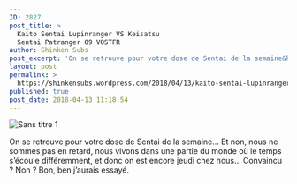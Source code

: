 ```yaml
---
ID: 2827
post_title: >
  Kaito Sentai Lupinranger VS Keisatsu
  Sentai Patranger 09 VOSTFR
author: Shinken Subs
post_excerpt: 'On se retrouve pour votre dose de Sentai de la semaine&hellip; Et non, nous ne sommes pas en retard, nous vivons dans une partie du monde o&ugrave; le temps s&rsquo;&eacute;coule diff&eacute;remment, et donc on est encore jeudi chez nous&hellip; Convaincu ? Non ? Bon, ben j&rsquo;aurais essay&eacute;. &nbsp;'
layout: post
permalink: >
  https://shinkensubs.wordpress.com/2018/04/13/kaito-sentai-lupinranger-vs-keisatsu-sentai-patranger-09-vostfr/
published: true
post_date: 2018-04-13 11:18:54
---
```

<p><img data-attachment-id="2345" data-permalink="https://shinkensubs.wordpress.com/2018/04/13/kaito-sentai-lupinranger-vs-keisatsu-sentai-patranger-09-vostfr/sans-titre-1-198/" data-orig-file="https://shinkensubs.files.wordpress.com/2018/04/sans-titre-13.jpg?w=840" data-orig-size="1060,585" data-comments-opened="1" data-image-meta="{&quot;aperture&quot;:&quot;0&quot;,&quot;credit&quot;:&quot;&quot;,&quot;camera&quot;:&quot;&quot;,&quot;caption&quot;:&quot;&quot;,&quot;created_timestamp&quot;:&quot;0&quot;,&quot;copyright&quot;:&quot;&quot;,&quot;focal_length&quot;:&quot;0&quot;,&quot;iso&quot;:&quot;0&quot;,&quot;shutter_speed&quot;:&quot;0&quot;,&quot;title&quot;:&quot;&quot;,&quot;orientation&quot;:&quot;0&quot;}" data-image-title="Sans titre 1" data-image-description="" data-medium-file="https://shinkensubs.files.wordpress.com/2018/04/sans-titre-13.jpg?w=840?w=300" data-large-file="https://shinkensubs.files.wordpress.com/2018/04/sans-titre-13.jpg?w=840?w=840" class="alignnone size-full wp-image-2345" src="https://shinkensubs.files.wordpress.com/2018/04/sans-titre-13.jpg?w=840" alt="Sans titre 1" srcset="https://united-subs.dearclouds.com/wp-content/uploads/2018/04/56052a8f90aafc7f3465e96c8deceeb1.jpg 840w, https://shinkensubs.files.wordpress.com/2018/04/sans-titre-13.jpg?w=150 150w, https://shinkensubs.files.wordpress.com/2018/04/sans-titre-13.jpg?w=300 300w, https://shinkensubs.files.wordpress.com/2018/04/sans-titre-13.jpg?w=768 768w, https://shinkensubs.files.wordpress.com/2018/04/sans-titre-13.jpg?w=1024 1024w, https://shinkensubs.files.wordpress.com/2018/04/sans-titre-13.jpg 1060w" sizes="(max-width: 709px) 85vw, (max-width: 909px) 67vw, (max-width: 1362px) 62vw, 840px"   /></p>
<p><span id="more-2344"></span></p>
<p>On se retrouve pour votre dose de Sentai de la semaine&#8230; Et non, nous ne sommes pas en retard, nous vivons dans une partie du monde où le temps s&rsquo;écoule différemment, et donc on est encore jeudi chez nous&#8230; Convaincu ? Non ? Bon, ben j&rsquo;aurais essayé.</p>
<p>&nbsp;</p>